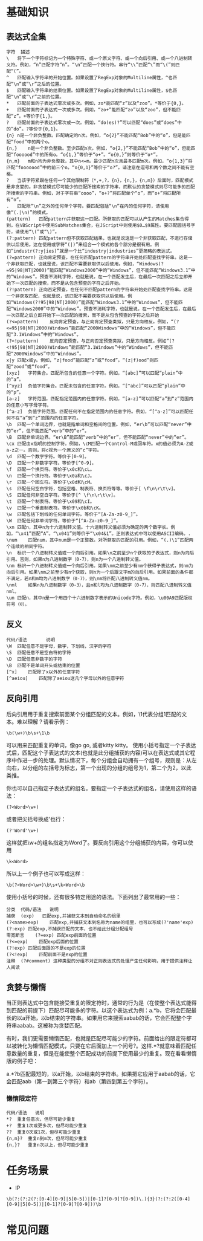 # 基础知识

## 表达式全集
```table
字符	描述
\	将下一个字符标记为一个特殊字符、或一个原义字符、或一个向后引用、或一个八进制转义符。例如，“n”匹配字符“n”。“\n”匹配一个换行符。串行“\\”匹配“\”而“\(”则匹配“(”。
^	匹配输入字符串的开始位置。如果设置了RegExp对象的Multiline属性，^也匹配“\n”或“\r”之后的位置。
$	匹配输入字符串的结束位置。如果设置了RegExp对象的Multiline属性，$也匹配“\n”或“\r”之前的位置。
*	匹配前面的子表达式零次或多次。例如，zo*能匹配“z”以及“zoo”。*等价于{0,}。
+	匹配前面的子表达式一次或多次。例如，“zo+”能匹配“zo”以及“zoo”，但不能匹配“z”。+等价于{1,}。
?	匹配前面的子表达式零次或一次。例如，“do(es)?”可以匹配“does”或“does”中的“do”。?等价于{0,1}。
{n}	n是一个非负整数。匹配确定的n次。例如，“o{2}”不能匹配“Bob”中的“o”，但是能匹配“food”中的两个o。
{n,}	n是一个非负整数。至少匹配n次。例如，“o{2,}”不能匹配“Bob”中的“o”，但能匹配“foooood”中的所有o。“o{1,}”等价于“o+”。“o{0,}”则等价于“o*”。
{n,m}	m和n均为非负整数，其中n<=m。最少匹配n次且最多匹配m次。例如，“o{1,3}”将匹配“fooooood”中的前三个o。“o{0,1}”等价于“o?”。请注意在逗号和两个数之间不能有空格。
?	当该字符紧跟在任何一个其他限制符（*,+,?，{n}，{n,}，{n,m}）后面时，匹配模式是非贪婪的。非贪婪模式尽可能少的匹配所搜索的字符串，而默认的贪婪模式则尽可能多的匹配所搜索的字符串。例如，对于字符串“oooo”，“o+?”将匹配单个“o”，而“o+”将匹配所有“o”。
.	匹配除“\n”之外的任何单个字符。要匹配包括“\n”在内的任何字符，请使用像“(.|\n)”的模式。
(pattern)	匹配pattern并获取这一匹配。所获取的匹配可以从产生的Matches集合得到，在VBScript中使用SubMatches集合，在JScript中则使用$0…$9属性。要匹配圆括号字符，请使用“\(”或“\)”。
(?:pattern)	匹配pattern但不获取匹配结果，也就是说这是一个非获取匹配，不进行存储供以后使用。这在使用或字符“(|)”来组合一个模式的各个部分是很有用。例如“industr(?:y|ies)”就是一个比“industry|industries”更简略的表达式。
(?=pattern)	正向肯定预查，在任何匹配pattern的字符串开始处匹配查找字符串。这是一个非获取匹配，也就是说，该匹配不需要获取供以后使用。例如，“Windows(?=95|98|NT|2000)”能匹配“Windows2000”中的“Windows”，但不能匹配“Windows3.1”中的“Windows”。预查不消耗字符，也就是说，在一个匹配发生后，在最后一次匹配之后立即开始下一次匹配的搜索，而不是从包含预查的字符之后开始。
(?!pattern)	正向否定预查，在任何不匹配pattern的字符串开始处匹配查找字符串。这是一个非获取匹配，也就是说，该匹配不需要获取供以后使用。例如“Windows(?!95|98|NT|2000)”能匹配“Windows3.1”中的“Windows”，但不能匹配“Windows2000”中的“Windows”。预查不消耗字符，也就是说，在一个匹配发生后，在最后一次匹配之后立即开始下一次匹配的搜索，而不是从包含预查的字符之后开始
(?<=pattern)	反向肯定预查，与正向肯定预查类拟，只是方向相反。例如，“(?<=95|98|NT|2000)Windows”能匹配“2000Windows”中的“Windows”，但不能匹配“3.1Windows”中的“Windows”。
(?<!pattern)	反向否定预查，与正向否定预查类拟，只是方向相反。例如“(?<!95|98|NT|2000)Windows”能匹配“3.1Windows”中的“Windows”，但不能匹配“2000Windows”中的“Windows”。
x|y	匹配x或y。例如，“z|food”能匹配“z”或“food”。“(z|f)ood”则匹配“zood”或“food”。
[xyz]	字符集合。匹配所包含的任意一个字符。例如，“[abc]”可以匹配“plain”中的“a”。
[^xyz]	负值字符集合。匹配未包含的任意字符。例如，“[^abc]”可以匹配“plain”中的“p”。
[a-z]	字符范围。匹配指定范围内的任意字符。例如，“[a-z]”可以匹配“a”到“z”范围内的任意小写字母字符。
[^a-z]	负值字符范围。匹配任何不在指定范围内的任意字符。例如，“[^a-z]”可以匹配任何不在“a”到“z”范围内的任意字符。
\b	匹配一个单词边界，也就是指单词和空格间的位置。例如，“er\b”可以匹配“never”中的“er”，但不能匹配“verb”中的“er”。
\B	匹配非单词边界。“er\B”能匹配“verb”中的“er”，但不能匹配“never”中的“er”。
\cx	匹配由x指明的控制字符。例如，\cM匹配一个Control-M或回车符。x的值必须为A-Z或a-z之一。否则，将c视为一个原义的“c”字符。
\d	匹配一个数字字符。等价于[0-9]。
\D	匹配一个非数字字符。等价于[^0-9]。
\f	匹配一个换页符。等价于\x0c和\cL。
\n	匹配一个换行符。等价于\x0a和\cJ。
\r	匹配一个回车符。等价于\x0d和\cM。
\s	匹配任何空白字符，包括空格、制表符、换页符等等。等价于[ \f\n\r\t\v]。
\S	匹配任何非空白字符。等价于[^ \f\n\r\t\v]。
\t	匹配一个制表符。等价于\x09和\cI。
\v	匹配一个垂直制表符。等价于\x0b和\cK。
\w	匹配包括下划线的任何单词字符。等价于“[A-Za-z0-9_]”。
\W	匹配任何非单词字符。等价于“[^A-Za-z0-9_]”。
\xn	匹配n，其中n为十六进制转义值。十六进制转义值必须为确定的两个数字长。例如，“\x41”匹配“A”。“\x041”则等价于“\x04&1”。正则表达式中可以使用ASCII编码。.
\num	匹配num，其中num是一个正整数。对所获取的匹配的引用。例如，“(.)\1”匹配两个连续的相同字符。
\n	标识一个八进制转义值或一个向后引用。如果\n之前至少n个获取的子表达式，则n为向后引用。否则，如果n为八进制数字（0-7），则n为一个八进制转义值。
\nm	标识一个八进制转义值或一个向后引用。如果\nm之前至少有nm个获得子表达式，则nm为向后引用。如果\nm之前至少有n个获取，则n为一个后跟文字m的向后引用。如果前面的条件都不满足，若n和m均为八进制数字（0-7），则\nm将匹配八进制转义值nm。
\nml	如果n为八进制数字（0-3），且m和l均为八进制数字（0-7），则匹配八进制转义值nml。
\un	匹配n，其中n是一个用四个十六进制数字表示的Unicode字符。例如，\u00A9匹配版权符号（©）。
```

## 反义

```table
代码/语法	    说明
\W	匹配任意不是字母，数字，下划线，汉字的字符
\S	匹配任意不是空白符的字符
\D	匹配任意非数字的字符
\B	匹配不是单词开头或结束的位置
[^x]	匹配除了x以外的任意字符
[^aeiou]	匹配除了aeiou这几个字母以外的任意字符
```

## 反向引用
后向引用用于重复搜索前面某个分组匹配的文本。例如，\1代表分组1匹配的文本。难以理解？请看示例：
```regex
\b(\w+)\b\s+\1\b
```
可以用来匹配重复的单词，像go go, 或者kitty kitty。
使用小括号指定一个子表达式后，匹配这个子表达式的文本(也就是此分组捕获的内容)可以在表达式或其它程序中作进一步的处理。默认情况下，每个分组会自动拥有一个组号，规则是：从左向右，以分组的左括号为标志，第一个出现的分组的组号为1，第二个为2，以此类推。

你也可以自己指定子表达式的组名。要指定一个子表达式的组名，请使用这样的语法：
```regex
(?<Word>\w+)
```
或者把尖括号换成'也行：
```regex
(?'Word'\w+)
```
这样就把\w+的组名指定为Word了。要反向引用这个分组捕获的内容，你可以使用
```regex
\k<Word>
```
所以上一个例子也可以写成这样：
```regex
\b(?<Word>\w+)\b\s+\k<Word>\b
```
使用小括号的时候，还有很多特定用途的语法。下面列出了最常用的一些：
```table
分类	代码/语法	说明
捕获	(exp)	匹配exp,并捕获文本到自动命名的组里
(?<name>exp)	匹配exp,并捕获文本到名称为name的组里，也可以写成(?'name'exp)
(?:exp)	匹配exp,不捕获匹配的文本，也不给此分组分配组号
零宽断言	(?=exp)	匹配exp前面的位置
(?<=exp)	匹配exp后面的位置
(?!exp)	匹配后面跟的不是exp的位置
(?<!exp)	匹配前面不是exp的位置
注释	(?#comment)	这种类型的分组不对正则表达式的处理产生任何影响，用于提供注释让人阅读

```

## 贪婪与懒惰
当正则表达式中包含能接受重复的限定符时，通常的行为是（在使整个表达式能得到匹配的前提下）匹配尽可能多的字符。以这个表达式为例：a.*b，它将会匹配最长的以a开始，以b结束的字符串。如果用它来搜索aabab的话，它会匹配整个字符串aabab。这被称为贪婪匹配。

有时，我们更需要懒惰匹配，也就是匹配尽可能少的字符。前面给出的限定符都可以被转化为懒惰匹配模式，只要在它后面加上一个问号?。这样.*?就意味着匹配任意数量的重复，但是在能使整个匹配成功的前提下使用最少的重复。现在看看懒惰版的例子吧：

a.*?b匹配最短的，以a开始，以b结束的字符串。如果把它应用于aabab的话，它会匹配aab（第一到第三个字符）和ab（第四到第五个字符）。

### 懒惰限定符
```table
代码/语法	说明
*?	重复任意次，但尽可能少重复
+?	重复1次或更多次，但尽可能少重复
??	重复0次或1次，但尽可能少重复
{n,m}?	重复n到m次，但尽可能少重复
{n,}?	重复n次以上，但尽可能少重复
```


# 任务场景
* IP
```regex
\b(?:(?:2(?:[0-4][0-9]|5[0-5])|[0-1]?[0-9]?[0-9])\.){3}(?:(?:2([0-4][0-9]|5[0-5])|[0-1]?[0-9]?[0-9]))\b
```


# 常见问题